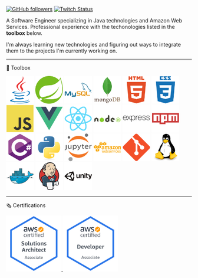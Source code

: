 [![GitHub followers](https://img.shields.io/github/followers/JorgeMag96?style=social)](https://github.com/JorgeMag96)
[![Twitch Status](https://img.shields.io/twitch/status/pheizxtv?style=social)](https://www.twitch.tv/pheizxtv)

A Software Engineer specializing in Java technologies and Amazon Web Services. Professional experience with the techonologies listed in the **toolbox** below.

I'm always learning new technologies and figuring out ways to integrate them to the projects I'm currently working on.

---

🧰  Toolbox

<img src="https://github.com/devicons/devicon/blob/master/icons/java/java-original.svg" alt="Java logo" width="75" height="75"> <img src="https://github.com/devicons/devicon/blob/master/icons/spring/spring-original.svg" alt="Spring logo" width="75" height="75"> <img src="https://github.com/devicons/devicon/blob/master/icons/mysql/mysql-original-wordmark.svg" alt="MySQL logo" width="75" height="75"> <img src="https://github.com/devicons/devicon/blob/master/icons/mongodb/mongodb-original-wordmark.svg" alt="MongoDB logo" width="75" height="75"> <img src="https://github.com/devicons/devicon/blob/master/icons/html5/html5-plain-wordmark.svg" alt="Html5 logo" width="75" height="75"> <img src="https://github.com/devicons/devicon/blob/master/icons/css3/css3-plain-wordmark.svg" alt="CSS logo" width="75" height="75"> <img src="https://github.com/devicons/devicon/blob/master/icons/javascript/javascript-original.svg" alt="JavaScript logo" width="75" height="75"> <img src="https://github.com/devicons/devicon/blob/master/icons/vuejs/vuejs-original.svg" alt="Vue logo" width="75" height="75"> <img src="https://github.com/devicons/devicon/blob/master/icons/react/react-original.svg" alt="React logo" width="75" height="75"> <img src="https://github.com/devicons/devicon/blob/master/icons/nodejs/nodejs-original-wordmark.svg" alt="Node logo" width="75" height="75"> <img src="https://github.com/devicons/devicon/blob/master/icons/express/express-original-wordmark.svg" alt="Express logo" width="75" height="75"> <img src="https://github.com/devicons/devicon/blob/master/icons/npm/npm-original-wordmark.svg" alt="NPM logo" width="75" height="75"> <img src="https://github.com/devicons/devicon/blob/master/icons/csharp/csharp-original.svg" alt="CSharp logo" width="75" height="75"> <img src="https://github.com/devicons/devicon/blob/master/icons/python/python-original.svg" alt="Python logo" width="75" height="75"> <img src="https://github.com/devicons/devicon/blob/master/icons/jupyter/jupyter-original-wordmark.svg" alt="Jupyter logo" width="75" height="75"> <img src="https://github.com/devicons/devicon/blob/master/icons/amazonwebservices/amazonwebservices-plain-wordmark.svg" alt="AWS logo" width="75" height="75"> <img src="https://github.com/devicons/devicon/blob/master/icons/git/git-original.svg" alt="Git logo" width="75" height="75"> <img src="https://github.com/devicons/devicon/blob/master/icons/linux/linux-original.svg" alt="Linux logo" width="75" height="75"> <img src="https://github.com/devicons/devicon/blob/master/icons/docker/docker-original.svg" alt="Docker logo" width="75" height="75"> <img src="https://github.com/devicons/devicon/blob/master/icons/jenkins/jenkins-original.svg" alt="Jenkins logo" width="75" height="75"> <img src="https://github.com/devicons/devicon/blob/master/icons/unity/unity-original-wordmark.svg" alt="Unity logo" width="75" height="75">



---

🗞️  Certifications

<a href="https://www.credly.com/badges/0d8c132b-fd30-409b-99b9-55a4d626032a/public_url" target="_blank"> <img src="https://github.com/JorgeMag96/JorgeMag96/blob/main/images/aws-certified-solutions-architect-associate%20480px.png" alt="SAA" width="150" height="150">
<a href="https://www.credly.com/badges/31aaf4c2-43fb-48e7-a222-987e35c3b8dc/public_url" target="_blank"> <img src="https://github.com/JorgeMag96/JorgeMag96/blob/main/images/aws-certified-developer-associate.png" alt="SAA" width="150" height="150">
<!--
**JorgeMag96/JorgeMag96** is a ✨ _special_ ✨ repository because its `README.md` (this file) appears on your GitHub profile.

Here are some ideas to get you started:

- 🔭 I’m currently working on ...
- 🌱 I’m currently learning ...
- 👯 I’m looking to collaborate on ...
- 🤔 I’m looking for help with ...
- 💬 Ask me about ...
- 📫 How to reach me: ...
- 😄 Pronouns: ...
- ⚡ Fun fact: ...
-->

